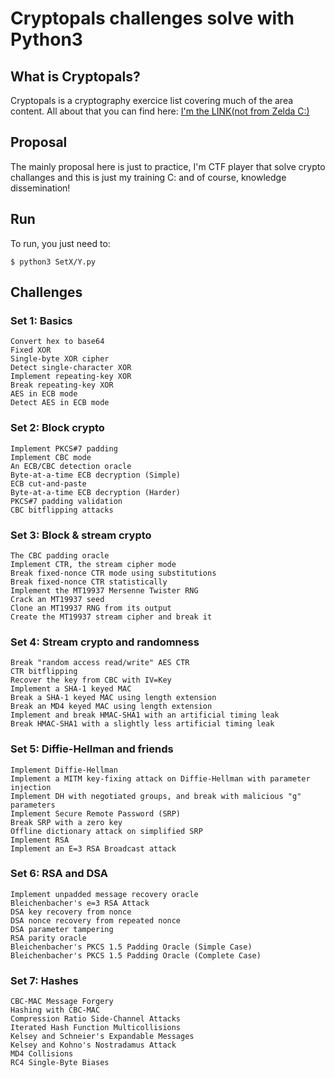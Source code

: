# Cryptopals challenges solve with Python3

## What is Cryptopals?

Cryptopals is a cryptography exercice list covering much of the area content. All about that you can find here:
[I'm the LINK(not from Zelda C:)](https://cryptopals.com/)

## Proposal

The mainly proposal here is just to practice, I'm CTF player that solve crypto challanges and this is just my training C: and of course, knowledge dissemination!

## Run

To run, you just need to:

```
$ python3 SetX/Y.py
```

## Challenges

### Set 1: Basics

    Convert hex to base64
    Fixed XOR
    Single-byte XOR cipher
    Detect single-character XOR
    Implement repeating-key XOR
    Break repeating-key XOR
    AES in ECB mode
    Detect AES in ECB mode


### Set 2: Block crypto

    Implement PKCS#7 padding
    Implement CBC mode
    An ECB/CBC detection oracle
    Byte-at-a-time ECB decryption (Simple)
    ECB cut-and-paste
    Byte-at-a-time ECB decryption (Harder)
    PKCS#7 padding validation
    CBC bitflipping attacks

### Set 3: Block & stream crypto

    The CBC padding oracle
    Implement CTR, the stream cipher mode
    Break fixed-nonce CTR mode using substitutions
    Break fixed-nonce CTR statistically
    Implement the MT19937 Mersenne Twister RNG
    Crack an MT19937 seed
    Clone an MT19937 RNG from its output
    Create the MT19937 stream cipher and break it

### Set 4: Stream crypto and randomness

    Break "random access read/write" AES CTR
    CTR bitflipping
    Recover the key from CBC with IV=Key
    Implement a SHA-1 keyed MAC
    Break a SHA-1 keyed MAC using length extension
    Break an MD4 keyed MAC using length extension
    Implement and break HMAC-SHA1 with an artificial timing leak
    Break HMAC-SHA1 with a slightly less artificial timing leak

### Set 5: Diffie-Hellman and friends

    Implement Diffie-Hellman
    Implement a MITM key-fixing attack on Diffie-Hellman with parameter injection
    Implement DH with negotiated groups, and break with malicious "g" parameters
    Implement Secure Remote Password (SRP)
    Break SRP with a zero key
    Offline dictionary attack on simplified SRP
    Implement RSA
    Implement an E=3 RSA Broadcast attack

### Set 6: RSA and DSA

    Implement unpadded message recovery oracle
    Bleichenbacher's e=3 RSA Attack
    DSA key recovery from nonce
    DSA nonce recovery from repeated nonce
    DSA parameter tampering
    RSA parity oracle
    Bleichenbacher's PKCS 1.5 Padding Oracle (Simple Case)
    Bleichenbacher's PKCS 1.5 Padding Oracle (Complete Case)

### Set 7: Hashes

    CBC-MAC Message Forgery
    Hashing with CBC-MAC
    Compression Ratio Side-Channel Attacks
    Iterated Hash Function Multicollisions
    Kelsey and Schneier's Expandable Messages
    Kelsey and Kohno's Nostradamus Attack
    MD4 Collisions
    RC4 Single-Byte Biases